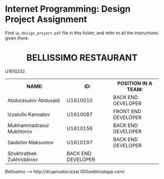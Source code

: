 # Internet Programming: Design Project Assignment

Find `ip_design_project.pdf` file in this folder, and refer to all the instructions given there. 
<h1 style="text-align:center">BELLISSIMO RESTAURANT</h1>
<table>
  <tr><th>NAME:</th>                        <th>ID:</th>                <th>POSITION IN A TEAM:</th></tr>
  <tr><td>Abdurasulov Abdusaid</td>	    <td>U1610010</td>           <td>BACK END DEVELOPER</td></tr>
<tr><td>Izzatullo Kanoatov</td>        <td>U1610087</td>          <td> FRONT END DEVELOPER</td></tr>
<tr><td>Mukhammadrasul Mukhtorov</td>  <td>U1610156</td>			 <td>BACK END DEVELOPER</td></tr>
<tr><td>Saidolim Maksumov</td>	        <td>U1610197</td>			     <td>BACK END DEVELOPER</td></tr>
<tr><td>Shukhratbek Zukhriddinov</td>  U1610232</td>					 <td>BACK END DEVELOPER</td></tr>
</table>
<span>Bellissimo --> http://dcqanoatovizzat.000webhostapp.com/<span>
